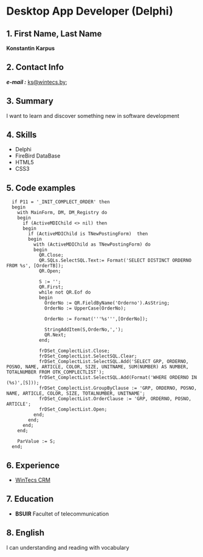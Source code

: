 # Desktop App Developer (Delphi)

## 1. First Name, Last Name

**Konstantin Karpus**

## 2. Contact Info
 
***e-mail :*** ks@wintecs.by;

## 3. Summary

I want to learn and discover something new in software development

## 4. Skills 
+ Delphi
+ FireBird DataBase
+ HTML5 
+ CSS3 

## 5. Code examples

```
  if P11 = '_INIT_COMPLECT_ORDER' then
  begin
    with MainForm, DM, DM_Registry do
    begin
      if (ActiveMDIChild <> nil) then
      begin
        if (ActiveMDIChild is TNewPostingForm)  then
        begin
          with (ActiveMDIChild as TNewPostingForm) do
          begin
            QR.Close;
            QR.SQLs.SelectSQL.Text:= Format('SELECT DISTINCT ORDERNO FROM %s', [OrderTB]);
            QR.Open;

            S := '';
            QR.First;
            while not QR.Eof do
            begin
              OrderNo := QR.FieldByName('Orderno').AsString;
              OrderNo := UpperCase(OrderNo);

              OrderNo := Format('''%s''',[OrderNo]);

              StringAddItem(S,OrderNo,',');
              QR.Next;
            end;

            frDSet_ComplectList.Close;
            frDSet_ComplectList.SelectSQL.Clear;
            frDSet_ComplectList.SelectSQL.Add('SELECT GRP, ORDERNO, POSNO, NAME, ARTICLE, COLOR, SIZE, UNITNAME, SUM(NUMBER) AS NUMBER, TOTALNUMBER FROM OTK_COMPLECTLIST');
            frDSet_ComplectList.SelectSQL.Add(Format('WHERE ORDERNO IN (%s)',[S]));
            frDSet_ComplectList.GroupByClause := 'GRP, ORDERNO, POSNO, NAME, ARTICLE, COLOR, SIZE, TOTALNUMBER, UNITNAME';
            frDSet_ComplectList.OrderClause := 'GRP, ORDERNO, POSNO, ARTICLE';
            frDSet_ComplectList.Open;
          end;
        end;
      end;
    end;

    ParValue := S;
  end;
````    

## 6. Experience

+  [WinTecs CRM](http://wintecs.by/product/wintecs-crm.html)
   
## 7. Education

+ **BSUIR**
  Facultet of telecommunication
   
## 8. English

I can understanding and reading with vocabulary

